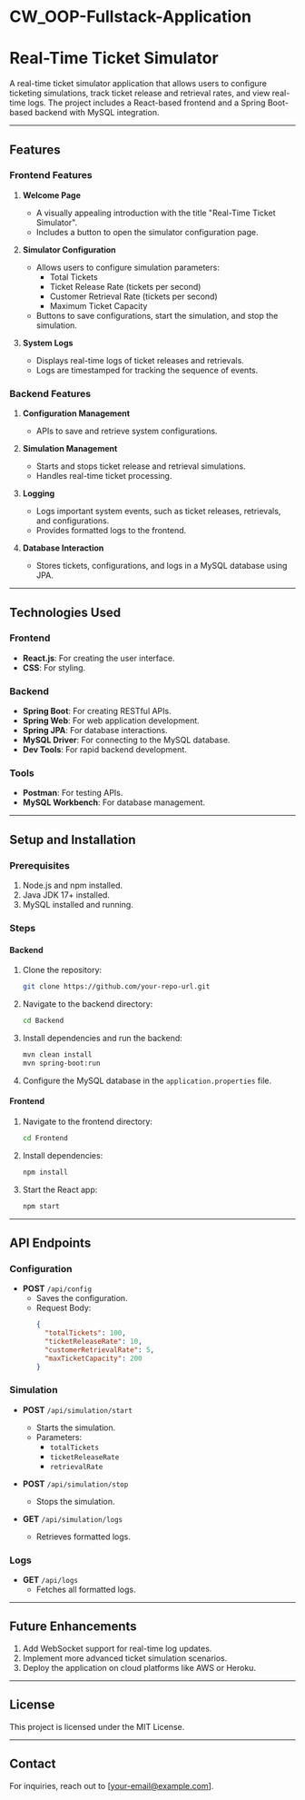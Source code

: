 # CW_OOP-Fullstack-Application

# Real-Time Ticket Simulator

A real-time ticket simulator application that allows users to configure ticketing simulations, track ticket release and retrieval rates, and view real-time logs. The project includes a React-based frontend and a Spring Boot-based backend with MySQL integration.

---

## Features

### Frontend Features
1. **Welcome Page**
    - A visually appealing introduction with the title "Real-Time Ticket Simulator".
    - Includes a button to open the simulator configuration page.

2. **Simulator Configuration**
    - Allows users to configure simulation parameters:
        - Total Tickets
        - Ticket Release Rate (tickets per second)
        - Customer Retrieval Rate (tickets per second)
        - Maximum Ticket Capacity
    - Buttons to save configurations, start the simulation, and stop the simulation.

3. **System Logs**
    - Displays real-time logs of ticket releases and retrievals.
    - Logs are timestamped for tracking the sequence of events.

### Backend Features
1. **Configuration Management**
    - APIs to save and retrieve system configurations.

2. **Simulation Management**
    - Starts and stops ticket release and retrieval simulations.
    - Handles real-time ticket processing.

3. **Logging**
    - Logs important system events, such as ticket releases, retrievals, and configurations.
    - Provides formatted logs to the frontend.

4. **Database Interaction**
    - Stores tickets, configurations, and logs in a MySQL database using JPA.

---

## Technologies Used

### Frontend
- **React.js**: For creating the user interface.
- **CSS**: For styling.

### Backend
- **Spring Boot**: For creating RESTful APIs.
- **Spring Web**: For web application development.
- **Spring JPA**: For database interactions.
- **MySQL Driver**: For connecting to the MySQL database.
- **Dev Tools**: For rapid backend development.

### Tools
- **Postman**: For testing APIs.
- **MySQL Workbench**: For database management.

---

## Setup and Installation

### Prerequisites
1. Node.js and npm installed.
2. Java JDK 17+ installed.
3. MySQL installed and running.

### Steps

#### Backend
1. Clone the repository:
   ```bash
   git clone https://github.com/your-repo-url.git
   ```
2. Navigate to the backend directory:
   ```bash
   cd Backend
   ```
3. Install dependencies and run the backend:
   ```bash
   mvn clean install
   mvn spring-boot:run
   ```
4. Configure the MySQL database in the `application.properties` file.

#### Frontend
1. Navigate to the frontend directory:
   ```bash
   cd Frontend
   ```
2. Install dependencies:
   ```bash
   npm install
   ```
3. Start the React app:
   ```bash
   npm start
   ```

---

## API Endpoints

### Configuration
- **POST** `/api/config`
    - Saves the configuration.
    - Request Body:
      ```json
      {
        "totalTickets": 100,
        "ticketReleaseRate": 10,
        "customerRetrievalRate": 5,
        "maxTicketCapacity": 200
      }
      ```

### Simulation
- **POST** `/api/simulation/start`
    - Starts the simulation.
    - Parameters:
        - `totalTickets`
        - `ticketReleaseRate`
        - `retrievalRate`

- **POST** `/api/simulation/stop`
    - Stops the simulation.

- **GET** `/api/simulation/logs`
    - Retrieves formatted logs.

### Logs
- **GET** `/api/logs`
    - Fetches all formatted logs.

---

## Future Enhancements
1. Add WebSocket support for real-time log updates.
2. Implement more advanced ticket simulation scenarios.
3. Deploy the application on cloud platforms like AWS or Heroku.

---

## License
This project is licensed under the MIT License.

---

## Contact
For inquiries, reach out to [your-email@example.com].
